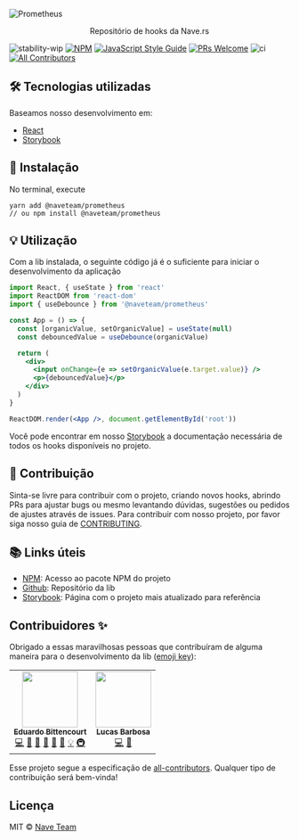 ![Prometheus](https://github.com/naveteam/prometheus/blob/assets/header.png?raw=true)

<p align="center">Repositório de hooks da Nave.rs</p>

![stability-wip](https://img.shields.io/badge/stability-work_in_progress-lightgrey.svg)
[![NPM](https://img.shields.io/npm/v/@naveteam/prometheus.svg)](https://www.npmjs.com/package/@naveteam/prometheus)
[![JavaScript Style Guide](https://img.shields.io/badge/code_style-standard-brightgreen.svg)](https://standardjs.com)
[![PRs Welcome](https://img.shields.io/badge/PRs-welcome-brightgreen.svg?style=flat)](http://makeapullrequest.com)
![ci](https://github.com/naveteam/prometheus/workflows/ci/badge.svg)
[![All Contributors](https://img.shields.io/badge/all_contributors-1-orange.svg?style=flat-square)](#contributors-)

## 🛠 Tecnologias utilizadas

Baseamos nosso desenvolvimento em:

- [React](https://reactjs.org/)
- [Storybook](https://github.com/storybooks/storybook)

## 🚀 Instalação

No terminal, execute

```shell
yarn add @naveteam/prometheus
// ou npm install @naveteam/prometheus
```

## 💡 Utilização

Com a lib instalada, o seguinte código já é o suficiente para iniciar o desenvolvimento da aplicação

```jsx
import React, { useState } from 'react'
import ReactDOM from 'react-dom'
import { useDebounce } from '@naveteam/prometheus'

const App = () => {
  const [organicValue, setOrganicValue] = useState(null)
  const debouncedValue = useDebounce(organicValue)

  return (
    <div>
      <input onChange={e => setOrganicValue(e.target.value)} />
      <p>{debouncedValue}</p>
    </div>
  )
}

ReactDOM.render(<App />, document.getElementById('root'))
```

Você pode encontrar em nosso [Storybook](https://naveteam.github.io/prometheus) a documentação necessária de todos os hooks disponíveis no projeto.

## 🤝 Contribuição

Sinta-se livre para contribuir com o projeto, criando novos hooks, abrindo PRs para ajustar bugs ou mesmo levantando dúvidas, sugestões ou pedidos de ajustes através de issues. Para contribuir com nosso projeto, por favor siga nosso guia de [CONTRIBUTING](CONTRIBUTING.md).

## 📚 Links úteis

- [NPM](https://www.npmjs.com/package/@naveteam/prometheus): Acesso ao pacote NPM do projeto
- [Github](https://github.com/naveteam/prometheus): Repositório da lib
- [Storybook](https://naveteam.github.io/prometheus): Página com o projeto mais atualizado para referência

## Contribuidores ✨

Obrigado a essas maravilhosas pessoas que contribuíram de alguma maneira para o desenvolvimento da lib ([emoji key](https://allcontributors.org/docs/en/emoji-key)):

<!-- ALL-CONTRIBUTORS-LIST:START - Do not remove or modify this section -->
<!-- prettier-ignore-start -->
<!-- markdownlint-disable -->
<table>
  <tr>
    <td align="center"><a href="http://bittencourt.dev"><img src="https://avatars1.githubusercontent.com/u/25224459?v=4" width="100px;" alt=""/><br /><sub><b>Eduardo Bittencourt</b></sub></a><br /><a href="https://github.com/naveteam/prometheus/commits?author=eduardobittencourt" title="Code">💻</a> <a href="#ideas-eduardobittencourt" title="Ideas, Planning, & Feedback">🤔</a> <a href="#maintenance-eduardobittencourt" title="Maintenance">🚧</a> <a href="https://github.com/naveteam/prometheus/pulls?q=is%3Apr+reviewed-by%3Aeduardobittencourt" title="Reviewed Pull Requests">👀</a> <a href="https://github.com/naveteam/prometheus/issues?q=author%3Aeduardobittencourt" title="Bug reports">🐛</a> <a href="https://github.com/naveteam/prometheus/commits?author=eduardobittencourt" title="Documentation">📖</a> <a href="#example-eduardobittencourt" title="Examples">💡</a> <a href="#infra-eduardobittencourt" title="Infrastructure (Hosting, Build-Tools, etc)">🚇</a></td>
    <td align="center"><a href="https://github.com/sblucas97"><img src="https://avatars2.githubusercontent.com/u/60393180?v=4" width="100px;" alt=""/><br /><sub><b>Lucas Barbosa</b></sub></a><br /><a href="https://github.com/naveteam/prometheus/commits?author=sblucas97" title="Code">💻</a> <a href="https://github.com/naveteam/prometheus/commits?author=sblucas97" title="Documentation">📖</a></td>
  </tr>
</table>

<!-- markdownlint-enable -->
<!-- prettier-ignore-end -->
<!-- ALL-CONTRIBUTORS-LIST:END -->

Esse projeto segue a especificação de [all-contributors](https://github.com/all-contributors/all-contributors). Qualquer tipo de contribuição será bem-vinda!

## Licença

MIT © [Nave Team](https://github.com/naveteam)
